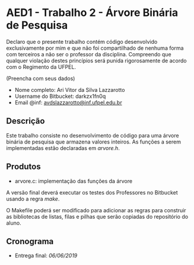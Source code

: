 # AED1 - Trabalho 2 - Árvore Binária de Pesquisa

Declaro que o presente trabalho contém código desenvolvido exclusivamente por mim e que não foi compartilhado de nenhuma forma com terceiros a não ser o professor da disciplina. Compreendo que qualquer violação destes princípios será punida rigorosamente de acordo com o Regimento da UFPEL.

(Preencha com seus dados)

- Nome completo: Ari Vitor da Silva Lazzarotto
- Username do Bitbucket: darkzx1fn0q
- Email @inf: avdslazzarotto@inf.ufpel.edu.br


## Descrição 

Este trabalho consiste no desenvolvimento de código para uma árvore binária de pesquisa que armazena valores inteiros. As funções a serem implementadas estão declaradas em *arvore.h*.

## Produtos

- arvore.c: implementação das funções da árvore

A versão final deverá executar os testes dos Professores no Bitbucket usando a regra _make_. 

O Makefile poderá ser modificado para adicionar as regras para construir as bibliotecas de listas, filas e pilhas que serão copiadas do repositório do aluno. 



## Cronograma

- Entrega final: _06/06/2019_


